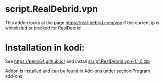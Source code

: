 # script.RealDebrid.vpn
This addon looks at the page https://real-debrid.com/vpn if the current ip is whitelisted or blocked for RealDebrid

# Installation in kodi:
See https://peno64.github.io/ and install <a href="script.RealDebrid.vpn-1.1.0.zip">script.RealDebrid.vpn-1.1.0.zip</a>

Addon is installed and can be found in Add-ons under section Program add-ons
